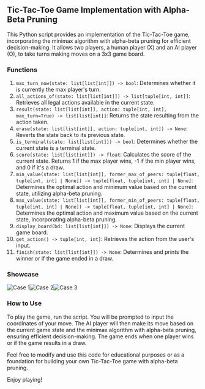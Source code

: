 ## Tic-Tac-Toe Game Implementation with Alpha-Beta Pruning

This Python script provides an implementation of the Tic-Tac-Toe game, incorporating the minimax algorithm with alpha-beta pruning for efficient decision-making. It allows two players, a human player (X) and an AI player (O), to take turns making moves on a 3x3 game board.

### Functions

1. `max_turn_now(state: list[list[int]]) -> bool`: Determines whether it is currently the max player's turn.
2. `all_actions_of(state: list[list[int]]) -> list[tuple[int, int]]`: Retrieves all legal actions available in the current state.
3. `result(state: list[list[int]], action: tuple[int, int], max_turn=True) -> list[list[int]]`: Returns the state resulting from the action taken.
4. `erase(state: list[list[int]], action: tuple[int, int]) -> None`: Reverts the state back to its previous state.
5. `is_terminal(state: list[list[int]]) -> bool`: Determines whether the current state is a terminal state.
6. `score(state: list[list[int]]) -> float`: Calculates the score of the current state. Returns 1 if the max player wins, -1 if the min player wins, and 0 if it's a draw.
7. `min_value(state: list[list[int]], former_max_of_peers: tuple[float, tuple[int, int] | None]) -> tuple[float, tuple[int, int] | None]`: Determines the optimal action and minimum value based on the current state, utilizing alpha-beta pruning.
8. `max_value(state: list[list[int]], former_min_of_peers: tuple[float, tuple[int, int] | None]) -> tuple[float, tuple[int, int] | None]`: Determines the optimal action and maximum value based on the current state, incorporating alpha-beta pruning.
9. `display_board(bd: list[list[int]]) -> None`: Displays the current game board.
10. `get_action() -> tuple[int, int]`: Retrieves the action from the user's input.
11. `finish(state: list[list[int]]) -> None`: Determines and prints the winner or if the game ended in a draw.

### Showcase

![Case 1](./showcase/case1.png)![Case 2](./showcase/case2.png)![Case 3](./showcase/case3.png)

### How to Use

To play the game, run the script. You will be prompted to input the coordinates of your move. The AI player will then make its move based on the current game state and the minimax algorithm with alpha-beta pruning, ensuring efficient decision-making. The game ends when one player wins or if the game results in a draw.

Feel free to modify and use this code for educational purposes or as a foundation for building your own Tic-Tac-Toe game with alpha-beta pruning.

Enjoy playing!
